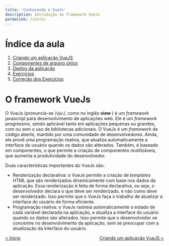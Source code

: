 ```yaml
---
title: 'Conhecendo o VueJs'
description: Introdução ao framework VueJs
permalink: /intro/
---
```


# Índice da aula

1. [Criando um aplicação VueJS](criar-aplicacao-vuejs.html)
2. [Componentes de arquivo único](single-file-components.html)
3. [Deploy da aplicação](deploy-aplicacao.html)
4. [Exercícios](exercicios.html)
5. [Correção dos Exercícios](correcao-exercicios.html)

# O framework VueJs

O VueJs (pronuncia-se /vju:/, como no inglês **view** ) é um _framework_ javascript para desenvolvimento de aplicações web. Ele é um _framework_ progressivo, sendo aplicável tanto em aplicações pequenas ou grandes, com ou sem o uso de bibliotecas adicionais. O VueJs é um _framework_ de código aberto, mantido por uma comunidade de desenvolvedores. Ainda, ele provê uma programação reativa, que atualiza automaticamente a interface do usuário quando os dados são alterados. Também, é baseado em componentes, o que permite a criação de componentes reutilizáveis, que aumenta a produtividade do desenvolvedor.

Duas características importantes do VueJs são:

- Renderização declarativa: o VueJs permite a criação de _templates_ HTML que são renderizados dinamicamente com base nos dados da aplicação. Essa renderização é feita de forma declarativa, ou seja, o desenvolvedor declara o que deve ser renderizado, e não como deve ser renderizado. Isso permite que o VueJs faça o trabalho de atualizar a interface do usuário de forma eficiente.
- Programação reativa: o VueJs rastreia automaticamente o estado de cada variável declarada na aplicação, e atualiza a interface do usuário quando os dados são alterados. Isso permite que o desenvolvedor se concentre no desenvolvimento da aplicação, sem se preocupar com a atualização da interface do usuário.

<span style="display: flex; justify-content: space-between;"><span>[&lt; Início](../ 'Início')</span> <span>[Criando um aplicação VueJS &gt;](criar-aplicacao-vuejs.html 'Próximo')</span></span>
